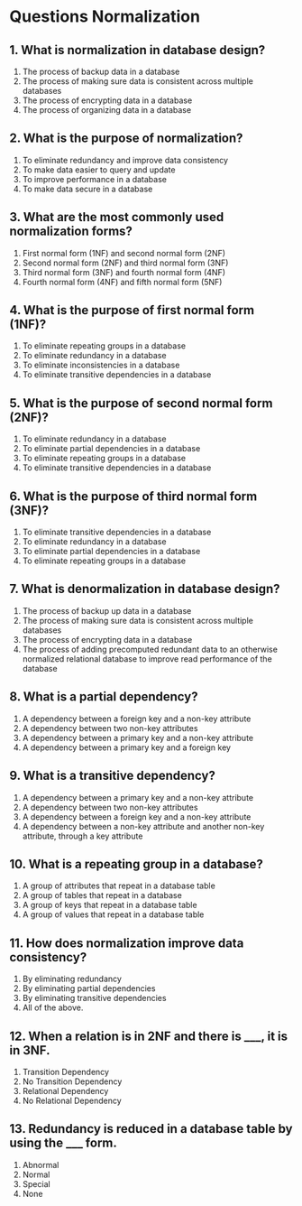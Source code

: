 # Questions Normalization
## 1. What is normalization in database design?
 1.  The process of backup data in a database
 2.  The process of making sure data is consistent across multiple databases
 3.  The process of encrypting data in a database
 4.  The process of organizing data in a database


## 2. What is the purpose of normalization?
 1.  To eliminate redundancy and improve data consistency
 2.  To make data easier to query and update
 3.  To improve performance in a database
 4.  To make data secure in a database


## 3. What are the most commonly used normalization forms?
 1.  First normal form (1NF) and second normal form (2NF)
 2.  Second normal form (2NF) and third normal form (3NF)
 3.  Third normal form (3NF) and fourth normal form (4NF)
 4.  Fourth normal form (4NF) and fifth normal form (5NF)


## 4. What is the purpose of first normal form (1NF)?
 1.  To eliminate repeating groups in a database
 2.  To eliminate redundancy in a database
 3.  To eliminate inconsistencies in a database
 4.  To eliminate transitive dependencies in a database


## 5. What is the purpose of second normal form (2NF)?
 1.  To eliminate redundancy in a database
 2.  To eliminate partial dependencies in a database
 3.  To eliminate repeating groups in a database
 4.  To eliminate transitive dependencies in a database


## 6. What is the purpose of third normal form (3NF)?
 1.  To eliminate transitive dependencies in a database
 2.  To eliminate redundancy in a database
 3.  To eliminate partial dependencies in a database
 4.  To eliminate repeating groups in a database


## 7. What is denormalization in database design?
 1.  The process of backup up data in a database
 2.  The process of making sure data is consistent across multiple databases
 3.  The process of encrypting data in a database
 4.  The process of adding precomputed redundant data to an otherwise normalized relational database to improve read performance of the database


## 8. What is a partial dependency?
 1.  A dependency between a foreign key and a non-key attribute
 2.  A dependency between two non-key attributes
 3.  A dependency between a primary key and a non-key attribute
 4.  A dependency between a primary key and a foreign key


## 9. What is a transitive dependency?
 1.  A dependency between a primary key and a non-key attribute
 2.  A dependency between two non-key attributes
 3.  A dependency between a foreign key and a non-key attribute
 4.  A dependency between a non-key attribute and another non-key attribute, through a key attribute


## 10. What is a repeating group in a database?
 1.  A group of attributes that repeat in a database table
 2.  A group of tables that repeat in a database
 3.  A group of keys that repeat in a database table
 4.  A group of values that repeat in a database table


## 11. How does normalization improve data consistency?
 1.  By eliminating redundancy
 2.  By eliminating partial dependencies
 3.  By eliminating transitive dependencies
 4.  All of the above.


## 12. When a relation is in 2NF and there is ___, it is in 3NF.
 1.  Transition Dependency
 2.  No Transition Dependency
 3.  Relational Dependency
 4.  No Relational Dependency

## 13. Redundancy is reduced in a database table by using the ___ form.
 1.  Abnormal
 2.  Normal
 3.  Special
 4.  None

